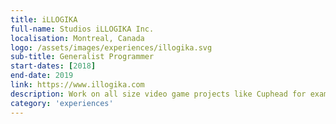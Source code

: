 ```yaml
---
title: iLLOGIKA
full-name: Studios iLLOGIKA Inc.
localisation: Montreal, Canada
logo: /assets/images/experiences/illogika.svg
sub-title: Generalist Programmer
start-dates: [2018]
end-date: 2019
link: https://www.illogika.com
description: Work on all size video game projects like Cuphead for example. Currently working on an unannounced title.
category: 'experiences'
---
```

<!---
Gregoire Boiron <gregoire.boiron@gmail.com>
Copyright (c) 2018 Gregoire Boiron  All Rights Reserved.
--->